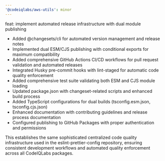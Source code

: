 ```yaml
---
'@codeiqlabs/aws-utils': minor
---
```


feat: implement automated release infrastructure with dual module publishing

- Added @changesets/cli for automated version management and release notes
- Implemented dual ESM/CJS publishing with conditional exports for maximum compatibility
- Added comprehensive GitHub Actions CI/CD workflows for pull request validation and automated
  releases
- Integrated Husky pre-commit hooks with lint-staged for automatic code quality enforcement
- Added comprehensive test suite validating both ESM and CJS module loading
- Updated package.json with changeset-related scripts and enhanced build process
- Added TypeScript configurations for dual builds (tsconfig.esm.json, tsconfig.cjs.json)
- Enhanced documentation with contributing guidelines and release process documentation
- Configured publishing to GitHub Packages with proper authentication and permissions

This establishes the same sophisticated centralized code quality infrastructure used in the
eslint-prettier-config repository, ensuring consistent development workflows and automated quality
enforcement across all CodeIQLabs packages.

